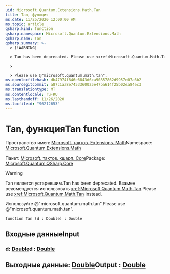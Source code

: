 ```yaml
---
uid: Microsoft.Quantum.Extensions.Math.Tan
title: Tan, функция
ms.date: 11/25/2020 12:00:00 AM
ms.topic: article
qsharp.kind: function
qsharp.namespace: Microsoft.Quantum.Extensions.Math
qsharp.name: Tan
qsharp.summary: >-
  > [!WARNING]

  > Tan has been deprecated. Please use <xref:Microsoft.Quantum.Math.Tan> instead.

  >

  > Please use @"microsoft.quantum.math.tan".
ms.openlocfilehash: db47974f846e6843d6ca90857862d9957e07a6b2
ms.sourcegitcommit: a87c1aa8e7453360025e47ba614f25b02ea84ec3
ms.translationtype: MT
ms.contentlocale: ru-RU
ms.lasthandoff: 11/26/2020
ms.locfileid: "96212653"
---
```

# <a name="tan-function"></a><span data-ttu-id="de888-102">Tan, функция</span><span class="sxs-lookup"><span data-stu-id="de888-102">Tan function</span></span>

<span data-ttu-id="de888-103">Пространство имен: [Microsoft. тактов. Extensions. Math](xref:Microsoft.Quantum.Extensions.Math)</span><span class="sxs-lookup"><span data-stu-id="de888-103">Namespace: [Microsoft.Quantum.Extensions.Math](xref:Microsoft.Quantum.Extensions.Math)</span></span>

<span data-ttu-id="de888-104">Пакет: [Microsoft. тактов. кшарп. Core](https://nuget.org/packages/Microsoft.Quantum.QSharp.Core)</span><span class="sxs-lookup"><span data-stu-id="de888-104">Package: [Microsoft.Quantum.QSharp.Core](https://nuget.org/packages/Microsoft.Quantum.QSharp.Core)</span></span>


> [!WARNING]
> <span data-ttu-id="de888-105">Tan является устаревшим.</span><span class="sxs-lookup"><span data-stu-id="de888-105">Tan has been deprecated.</span></span> <span data-ttu-id="de888-106">Взамен рекомендуется использовать <xref:Microsoft.Quantum.Math.Tan>.</span><span class="sxs-lookup"><span data-stu-id="de888-106">Please use <xref:Microsoft.Quantum.Math.Tan> instead.</span></span>
>
> <span data-ttu-id="de888-107">Используйте @"microsoft.quantum.math.tan".</span><span class="sxs-lookup"><span data-stu-id="de888-107">Please use @"microsoft.quantum.math.tan".</span></span>



```qsharp
function Tan (d : Double) : Double
```


## <a name="input"></a><span data-ttu-id="de888-108">Входные данные</span><span class="sxs-lookup"><span data-stu-id="de888-108">Input</span></span>

### <a name="d--double"></a><span data-ttu-id="de888-109">d: [Double](xref:microsoft.quantum.lang-ref.double)</span><span class="sxs-lookup"><span data-stu-id="de888-109">d : [Double](xref:microsoft.quantum.lang-ref.double)</span></span>





## <a name="output--double"></a><span data-ttu-id="de888-110">Выходные данные: [Double](xref:microsoft.quantum.lang-ref.double)</span><span class="sxs-lookup"><span data-stu-id="de888-110">Output : [Double](xref:microsoft.quantum.lang-ref.double)</span></span>

